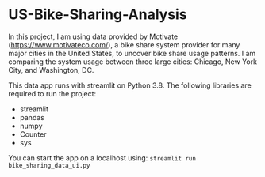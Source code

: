 # US-Bike-Sharing-Analysis

In this project, I am using data provided by Motivate (https://www.motivateco.com/), a bike share system provider for many major cities in the United States, to uncover bike share usage patterns. I am comparing the system usage between three large cities: Chicago, New York City, and Washington, DC.

This data app runs with streamlit on Python 3.8. The following libraries are required to run the project:

* streamlit
* pandas
* numpy
* Counter
* sys

You can start the app on a localhost using: `streamlit run bike_sharing_data_ui.py`
